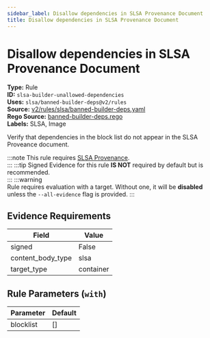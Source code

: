 ```yaml
---
sidebar_label: Disallow dependencies in SLSA Provenance Document
title: Disallow dependencies in SLSA Provenance Document
---  
```

# Disallow dependencies in SLSA Provenance Document  
**Type:** Rule  
**ID:** `slsa-builder-unallowed-dependencies`  
**Uses:** `slsa/banned-builder-deps@v2/rules`  
**Source:** [v2/rules/slsa/banned-builder-deps.yaml](https://github.com/scribe-public/sample-policies/blob/main/v2/rules/slsa/banned-builder-deps.yaml)  
**Rego Source:** [banned-builder-deps.rego](https://github.com/scribe-public/sample-policies/blob/main/v2/rules/slsa/banned-builder-deps.rego)  
**Labels:** SLSA, Image  

Verify that dependencies in the block list do not appear in the SLSA Proveance document.

:::note 
This rule requires [SLSA Provenance](https://scribe-security.netlify.app/docs/valint/help/valint_slsa).  
::: 
:::tip 
Signed Evidence for this rule **IS NOT** required by default but is recommended.  
::: 
:::warning  
Rule requires evaluation with a target. Without one, it will be **disabled** unless the `--all-evidence` flag is provided.
::: 

## Evidence Requirements  
| Field | Value |
|-------|-------|
| signed | False |
| content_body_type | slsa |
| target_type | container |

## Rule Parameters (`with`)  
| Parameter | Default |
|-----------|---------|
| blocklist | [] |


